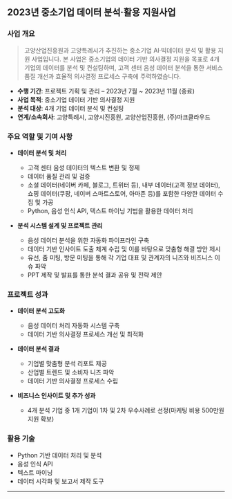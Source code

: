 ## 2023년 중소기업 데이터 분석·활용 지원사업

### 사업 개요

> 고양산업진흥원과 고양특례시가 추진하는 중소기업 AI·빅데이터 분석 및 활용 지원 사업입니다. 본 사업은 중소기업의 데이터 기반 의사결정 지원을 목표로 4개 기업의 데이터를 분석 및 컨설팅하며, 고객 센터 음성 데이터 분석을 통한 서비스 품질 개선과 효율적 의사결정 프로세스 구축에 주력하였습니다. 

- **수행 기간**: 프로젝트 기획 및 관리 – 2023년 7월 ~ 2023년 11월 (종료)  
- **사업 목적**: 중소기업 데이터 기반 의사결정 지원  
- **분석 대상**: 4개 기업 데이터 분석 및 컨설팅  
- **연계/소속회사**: 고양특례시, 고양시진흥원, 고양산업진흥원, (주)마크클라우드

### 주요 역할 및 기여 사항
- **데이터 분석 및 처리**  
  - 고객 센터 음성 데이터의 텍스트 변환 및 정제  
  - 데이터 품질 관리 및 검증
  - 소셜 데이터(네이버 카페, 블로그, 트위터 등), 내부 데이터(고객 정보 데이터), 쇼핑 데이터(쿠팡, 네이버 스마트스토어, 아마존 등)를 포함한 다양한 데이터 수집 및 가공  
  - Python, 음성 인식 API, 텍스트 마이닝 기법을 활용한 데이터 처리

- **분석 시스템 설계 및 프로젝트 관리**  
  - 음성 데이터 분석을 위한 자동화 파이프라인 구축  
  - 데이터 기반 인사이트 도출 체계 수립 및 이를 바탕으로 맞춤형 해결 방안 제시  
  - 유선, 줌 미팅, 방문 미팅을 통해 각 기업 대표 및 관계자의 니즈와 비즈니스 이슈 파악  
  - PPT 제작 및 발표를 통한 분석 결과 공유 및 전략 제안

### 프로젝트 성과

- **데이터 분석 고도화**  
  - 음성 데이터 처리 자동화 시스템 구축  
  - 데이터 기반 의사결정 프로세스 개선 및 최적화

- **데이터 분석 결과**
  - 기업별 맞춤형 분석 리포트 제공
  - 산업별 트렌드 및 소비자 니즈 파악
  - 데이터 기반 의사결정 프로세스 수립

- **비즈니스 인사이트 및 추가 성과**  
  - 4개 분석 기업 중 1개 기업이 1차 및 2차 우수사례로 선정(마케팅 비용 500만원 지원 확보) 

### 활용 기술
- Python 기반 데이터 처리 및 분석  
- 음성 인식 API  
- 텍스트 마이닝  
- 데이터 시각화 및 보고서 제작 도구

---